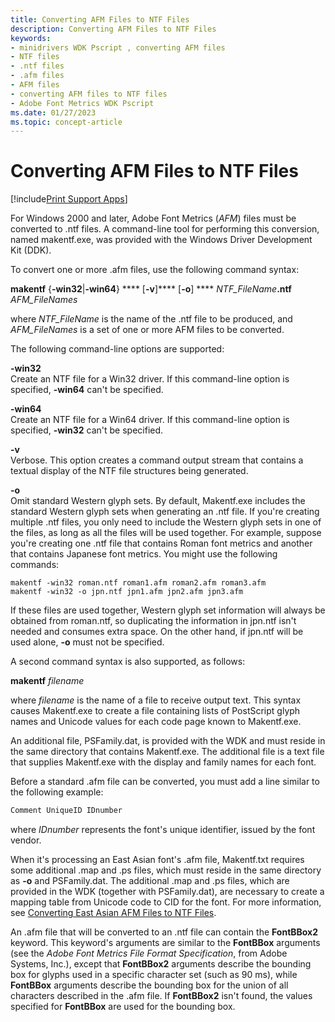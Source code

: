 ```yaml
---
title: Converting AFM Files to NTF Files
description: Converting AFM Files to NTF Files
keywords:
- minidrivers WDK Pscript , converting AFM files
- NTF files
- .ntf files
- .afm files
- AFM files
- converting AFM files to NTF files
- Adobe Font Metrics WDK Pscript
ms.date: 01/27/2023
ms.topic: concept-article
---
```


# Converting AFM Files to NTF Files

[!include[Print Support Apps](../includes/print-support-apps.md)]

For Windows 2000 and later, Adobe Font Metrics (*AFM*) files must be converted to .ntf files. A command-line tool for performing this conversion, named makentf.exe, was provided with the Windows Driver Development Kit (DDK).

To convert one or more .afm files, use the following command syntax:

**makentf** {**-win32**|**-win64**} **** \[**-v**\]**** \[**-o**\] **** <em>NTF\_FileName</em>**.ntf** *AFM\_FileNames*

where *NTF\_FileName* is the name of the .ntf file to be produced, and *AFM\_FileNames* is a set of one or more AFM files to be converted.

The following command-line options are supported:

**-win32**  
Create an NTF file for a Win32 driver. If this command-line option is specified, **-win64** can't be specified.

**-win64**  
Create an NTF file for a Win64 driver. If this command-line option is specified, **-win32** can't be specified.

**-v**  
Verbose. This option creates a command output stream that contains a textual display of the NTF file structures being generated.

**-o**  
Omit standard Western glyph sets. By default, Makentf.exe includes the standard Western glyph sets when generating an .ntf file. If you're creating multiple .ntf files, you only need to include the Western glyph sets in one of the files, as long as all the files will be used together. For example, suppose you're creating one .ntf file that contains Roman font metrics and another that contains Japanese font metrics. You might use the following commands:

```console
makentf -win32 roman.ntf roman1.afm roman2.afm roman3.afm
makentf -win32 -o jpn.ntf jpn1.afm jpn2.afm jpn3.afm
```

If these files are used together, Western glyph set information will always be obtained from roman.ntf, so duplicating the information in jpn.ntf isn't needed and consumes extra space. On the other hand, if jpn.ntf will be used alone, **-o** must not be specified.

A second command syntax is also supported, as follows:

**makentf** *filename*

where *filename* is the name of a file to receive output text. This syntax causes Makentf.exe to create a file containing lists of PostScript glyph names and Unicode values for each code page known to Makentf.exe.

An additional file, PSFamily.dat, is provided with the WDK and must reside in the same directory that contains Makentf.exe. The additional file is a text file that supplies Makentf.exe with the display and family names for each font.

Before a standard .afm file can be converted, you must add a line similar to the following example:

```cpp
Comment UniqueID IDnumber
```

where *IDnumber* represents the font's unique identifier, issued by the font vendor.

When it's processing an East Asian font's .afm file, Makentf.txt requires some additional .map and .ps files, which must reside in the same directory as **-o** and PSFamily.dat. The additional .map and .ps files, which are provided in the WDK (together with PSFamily.dat), are necessary to create a mapping table from Unicode code to CID for the font. For more information, see [Converting East Asian AFM Files to NTF Files](converting-east-asian-afm-files-to-ntf-files.md).

An .afm file that will be converted to an .ntf file can contain the **FontBBox2** keyword. This keyword's arguments are similar to the **FontBBox** arguments (see the *Adobe Font Metrics File Format Specification*, from Adobe Systems, Inc.), except that **FontBBox2** arguments describe the bounding box for glyphs used in a specific character set (such as 90 ms), while **FontBBox** arguments describe the bounding box for the union of all characters described in the .afm file. If **FontBBox2** isn't found, the values specified for **FontBBox** are used for the bounding box.
